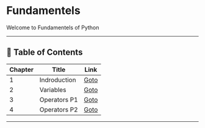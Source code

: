 # Fundamentels

Welcome to Fundamentels of Python

---

## 📅 Table of Contents

| Chapter | Title                   | Link                                      |
|---------|-------------------------|-------------------------------------------|
| 1       | Indroduction            | [Goto](C01_Indroduction/README.md)        |
| 2       | Variables               | [Goto](C02_Variables/README.md)           |
| 3       | Operators P1            | [Goto](C03_Operators_Part_1/README.md)    |
| 4       | Operators P2            | [Goto](C04_Operators_Part_2/README.md)    |





---

